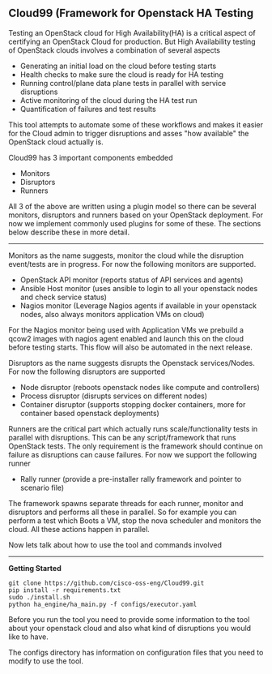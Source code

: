 ## Cloud99 (Framework for Openstack HA Testing ##

Testing an OpenStack cloud for High Availability(HA)  is a critical aspect of certifying an OpenStack Cloud for production. But High Availability testing of OpenStack clouds involves a combination of several aspects

 - Generating an initial load on the cloud before testing starts
 - Health checks to make sure the cloud is ready for HA testing
 - Running control/plane data plane tests in parallel with service disruptions
 - Active monitoring of the cloud during the HA test run
 -  Quantification of failures and test results

This tool attempts to automate some of these workflows and makes it easier for the Cloud admin to trigger disruptions and asses "how available" the OpenStack cloud actually is. 

Cloud99 has 3 important components embedded

 - Monitors
 - Disruptors
 - Runners

All 3 of the above are written using a plugin model so there can be several monitors, disruptors and runners based on your OpenStack deployment. For now we implement commonly used plugins for some of these. The sections below describe these in more detail. 


----------
Monitors as the name suggests, monitor the cloud while the disruption event/tests are in progress. For now the following monitors are supported. 

 - OpenStack API monitor (reports status of API services and agents)
 - Ansible Host monitor (uses ansible to login to all your openstack nodes and check service status)
 - Nagios monitor (Leverage Nagios agents if available in your openstack nodes, also always monitors application VMs on cloud)

For the Nagios monitor being used with Application VMs we prebuild a qcow2 images with nagios agent enabled and launch this on the cloud before testing starts. This flow will also be automated in the next release.

Disruptors as the name suggests disrupts the Openstack services/Nodes. For now the following disruptors are supported

 - Node disruptor (reboots openstack nodes like compute and controllers)
 - Process disruptor (disrupts services on different nodes)
 - Container disruptor (supports stopping docker containers, more for container based openstack deployments)

Runners are the critical part which actually runs scale/functionality tests in parallel with disruptions. This can be any script/framework that runs OpenStack tests. The only requirement is the framework should continue on failure as disruptions can cause failures. For now we support the following runner

 - Rally runner (provide a pre-installer rally framework and pointer to scenario file)

The framework spawns separate threads for each runner, monitor and disruptors and performs all these in parallel. So for example you can perform a test which Boots  a VM, stop the nova scheduler and monitors the cloud. All these actions happen in parallel.  

Now lets talk about how to use the tool and commands involved

----------
**Getting Started**

    git clone https://github.com/cisco-oss-eng/Cloud99.git
    pip install -r requirements.txt
    sudo ./install.sh
    python ha_engine/ha_main.py -f configs/executor.yaml
   
Before you run the tool you need to provide some information to the tool about your openstack cloud and also what kind of disruptions you would like to have. 

The configs directory has information on configuration files that you need to modify to use the tool. 

